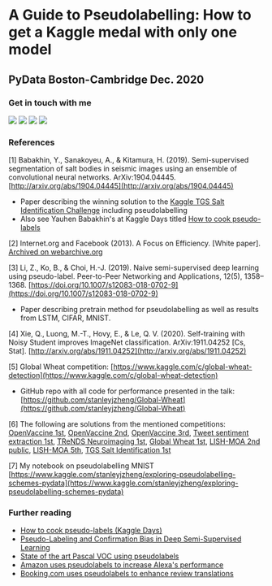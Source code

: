 # A Guide to Pseudolabelling: How to get a Kaggle medal with only one model
## PyData Boston-Cambridge Dec. 2020
### Get in touch with me

[![](https://img.shields.io/badge/-Email-D44638?style=flat-square&logo=Mail.RU&logoColor=white&labelColor=c14438)](mailto:stanleyjzheng@gmail.com)
[![](https://img.shields.io/badge/-LinkedIn-0E76A8?style=flat-square&logo=LinkedIn&logoColor=fff)](https://www.linkedin.com/in/stanleyjzheng/)
[![](https://img.shields.io/badge/-Kaggle-20beff?style=flat-square&logo=Kaggle&logoColor=fff)](https://www.kaggle.com/stanleyjzheng)
[![](https://img.shields.io/badge/-Devpost-003e54?style=flat-square&logo=Devpost&logoColor=fff)](https://devpost.com/StanleyjZheng)

### References
\[1\] Babakhin, Y., Sanakoyeu, A., & Kitamura, H. (2019). Semi-supervised segmentation of salt bodies in seismic images using an ensemble of convolutional neural networks. ArXiv:1904.04445. [http://arxiv.org/abs/1904.04445](http://arxiv.org/abs/1904.04445)
- Paper describing the winning solution to the [Kaggle TGS Salt Identification Challenge](https://www.kaggle.com/c/tgs-salt-identification-challenge/leaderboard) including pseudolabelling
- Also see Yauhen Babakhin's at Kaggle Days titled [How to cook pseudo-labels](https://www.youtube.com/watch?v=SsnWM1xWDu4)

\[2\] Internet.org and Facebook (2013). A Focus on Efficiency. \[White paper\]. [Archived on webarchive.org](https://web.archive.org/web/20130920150247/https://fbcdn-dragon-a.akamaihd.net/hphotos-ak-ash3/851560_196423357203561_929747697_n.pdf)

\[3\] Li, Z., Ko, B., & Choi, H.-J. (2019). Naive semi-supervised deep learning using pseudo-label. Peer-to-Peer Networking and Applications, 12(5), 1358–1368. [https://doi.org/10.1007/s12083-018-0702-9](https://doi.org/10.1007/s12083-018-0702-9)
- Paper describing pretrain method for pseudolabelling as well as results from LSTM, CIFAR, MNIST. 

\[4\] Xie, Q., Luong, M.-T., Hovy, E., & Le, Q. V. (2020). Self-training with Noisy Student improves ImageNet classification. ArXiv:1911.04252 [Cs, Stat]. [http://arxiv.org/abs/1911.04252](http://arxiv.org/abs/1911.04252)

\[5\] Global Wheat competition: [https://www.kaggle.com/c/global-wheat-detection](https://www.kaggle.com/c/global-wheat-detection)
- GitHub repo with all code for performance presented in the talk: [https://github.com/stanleyjzheng/Global-Wheat](https://github.com/stanleyjzheng/Global-Wheat)

\[6\] The following are solutions from the mentioned competitions: [OpenVaccine 1st](https://www.kaggle.com/c/stanford-covid-vaccine/discussion/189620), [OpenVaccine 2nd](https://www.kaggle.com/c/stanford-covid-vaccine/discussion/189709), [OpenVaccine 3rd](https://www.kaggle.com/c/stanford-covid-vaccine/discussion/189574), [Tweet sentiment extraction 1st](https://www.kaggle.com/c/tweet-sentiment-extraction/discussion/159477), [TReNDS Neuroimaging 1st](https://www.kaggle.com/c/trends-assessment-prediction/discussion/163017), [Global Wheat 1st](https://www.kaggle.com/c/global-wheat-detection/discussion/172418), [LISH-MOA 2nd public](https://www.kaggle.com/c/lish-moa/discussion/200338), [LISH-MOA 5th](https://www.kaggle.com/c/lish-moa/discussion/200533), [TGS Salt Identification 1st](https://www.kaggle.com/c/tgs-salt-identification-challenge/discussion/69291)

\[7\] My notebook on pseudolabelling MNIST [https://www.kaggle.com/stanleyjzheng/exploring-pseudolabelling-schemes-pydata](https://www.kaggle.com/stanleyjzheng/exploring-pseudolabelling-schemes-pydata)
### Further reading
* [How to cook pseudo-labels (Kaggle Days)](https://www.youtube.com/watch?v=SsnWM1xWDu4)
* [Pseudo-Labeling and Confirmation Bias in Deep Semi-Supervised Learning](https://arxiv.org/pdf/1908.02983.pdf)
* [State of the art Pascal VOC using pseudolabels](https://arxiv.org/pdf/2006.06882v1.pdf)
* [Amazon uses pseudolabels to increase Alexa's performance](https://www.amazon.science/blog/pseudo-labels-negative-examples-help-alexa-match-skills-to-customer-requests)
* [Booking.com uses pseudolabels to enhance review translations](https://booking.ai/semi-supervised-learning-to-improve-translation-of-guest-reviews-a51ca0a0d6b3)